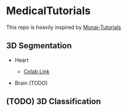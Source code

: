 # MedicalTutorials

This repo is heavily inspired by [Monai-Tutorials](https://github.com/Project-MONAI/tutorials)

## 3D Segmentation
* Heart
  * [Colab Link](https://github.com/Dale-Black/MedicalTutorials.jl/blob/master/src/3D_Segmentation/Heart/tutorial_seg_heart_colab.ipynb)

* Brain (TODO)

## (TODO) 3D Classification